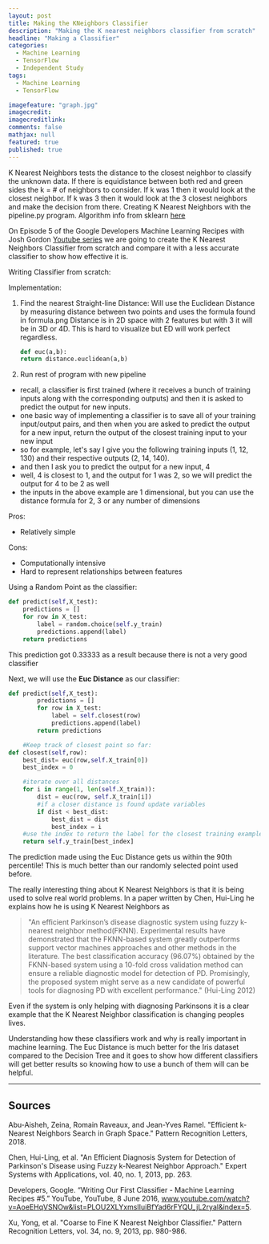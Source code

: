 ```yaml
---
layout: post
title: Making the KNeighbors Classifier
description: "Making the K nearest neighbors classifier from scratch"
headline: "Making a Classifier"
categories: 
  - Machine Learning
  - TensorFlow
  - Independent Study
tags: 
  - Machine Learning
  - TensorFlow

imagefeature: "graph.jpg"
imagecredit:
imagecreditlink:
comments: false
mathjax: null
featured: true
published: true
---
```




K Nearest Neighbors tests the distance to the closest neighbor to classify the unknown data.
If there is equidistance between both red and green sides the k = # of neighbors to consider.
If k was 1 then it would look at the closest neighbor.
If k was 3 then it would look at the 3 closest neighbors and make the decision from there. Creating K Nearest Neighbors with the pipeline.py program.
Algorithm info from sklearn [here](https://scikit-learn.org/stable/modules/neighbors.html)

On Episode 5 of the Google Developers Machine Learning Recipes with Josh Gordon [Youtube series](https://goo.gl/KewA03) we are going to create the K Nearest Neighbors Classifier from scratch and compare it with a less accurate classifier to show how effective it is. 

Writing Classifier from scratch:


Implementation:

1. Find the nearest Straight-line Distance:
    Will use the Euclidean Distance by measuring distance between two points and uses the formula found in formula.png
    Distance is in 2D space with 2 features but with 3 it will be in 3D or 4D. This is hard to visualize but ED will work perfect regardless. 

    ```python
    def euc(a,b):
    return distance.euclidean(a,b)
    ```
2. Run rest of program with new pipeline
- recall, a classifier is first trained (where it receives a bunch of training inputs along with the corresponding outputs) and then it is asked to predict the output for new inputs.
- one basic way of implementing a classifier is to save all of your training input/output pairs, and then when you are asked to predict the output for a new input, return the output of the closest training input to your new input
- so for example, let's say I give you the following training inputs (1, 12, 130) and their respective outputs (2, 14, 140).
- and then I ask you to predict the output for a new input, 4
- well, 4 is closest to 1, and the output for 1 was 2, so we will predict the output for 4 to be 2 as well
- the inputs in the above example are 1 dimensional, but you can use the distance formula for 2, 3 or any number of dimensions

Pros: 
   * Relatively simple

Cons:
   * Computationally intensive
   * Hard to represent relationships between features

Using a Random Point as the classifier:

```python
def predict(self,X_test):
    predictions = []
    for row in X_test:
        label = random.choice(self.y_train)
        predictions.append(label)
    return predictions
```
This prediction got 0.33333 as a result because there is not a very good classifier 

Next, we will use the **Euc Distance** as our classifier:

```python
def predict(self,X_test):
        predictions = []
        for row in X_test:
            label = self.closest(row)
            predictions.append(label)
        return predictions

    #Keep track of closest point so far:
def closest(self,row):
    best_dist= euc(row,self.X_train[0])
    best_index = 0

    #iterate over all distances 
    for i in range(1, len(self.X_train)):
        dist = euc(row, self.X_train[i])
        #if a closer distance is found update variables 
        if dist < best_dist:
            best_dist = dist
            best_index = i
    #use the index to return the label for the closest training example
    return self.y_train[best_index]

```

The prediction made using the Euc Distance gets us within the 90th percentile! This is much better than our randomly selected point used before. 

The really interesting thing about K Nearest Neighbors is that it is being used to solve real world problems. In a paper written by Chen, Hui-Ling he explains how he is using K Nearest Neighbors as 
>"An efficient Parkinson’s disease diagnostic system using fuzzy k-nearest neighbor method(FKNN). Experimental results have demonstrated that the FKNN-based system greatly outperforms support vector machines approaches and other methods in the literature. The best classification accuracy (96.07%) obtained by the FKNN-based system using a 10-fold cross validation method can ensure a reliable diagnostic model for detection of PD. Promisingly, the proposed system might serve as a new candidate of powerful tools for diagnosing PD with excellent performance." (Hui-Ling 2012)

Even if the system is only helping with diagnosing Parkinsons it is a clear example that the K Nearest Neighbor classification is changing peoples lives. 



Understanding how these classifiers work and why is really important in machine learning. The Euc Distance is much better for the Iris dataset compared to the Decision Tree and it goes to show how different classifiers will get better results so knowing how to use a bunch of them will can be helpful.



---

## Sources

Abu-Aisheh, Zeina, Romain Raveaux, and Jean-Yves Ramel. "Efficient k-Nearest Neighbors Search in Graph Space." Pattern Recognition Letters, 2018.

Chen, Hui-Ling, et al. "An Efficient Diagnosis System for Detection of Parkinson's Disease using Fuzzy k-Nearest Neighbor Approach." Expert Systems with Applications, vol. 40, no. 1, 2013, pp. 263.

Developers, Google. “Writing Our First Classifier - Machine Learning Recipes #5.” YouTube, YouTube, 8 June 2016, www.youtube.com/watch?v=AoeEHqVSNOw&list=PLOU2XLYxmsIIuiBfYad6rFYQU_jL2ryal&index=5.

Xu, Yong, et al. "Coarse to Fine K Nearest Neighbor Classifier." Pattern Recognition Letters, vol. 34, no. 9, 2013, pp. 980-986.

